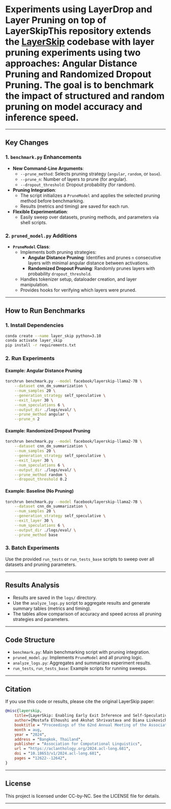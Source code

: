 # Experiments using LayerDrop and Layer Pruning on top of LayerSkipThis repository extends the [LayerSkip](https://arxiv.org/abs/2404.16710) codebase with **layer pruning experiments** using two approaches: **Angular Distance Pruning** and **Randomized Dropout Pruning**. The goal is to benchmark the impact of structured and random pruning on model accuracy and inference speed.

---

## Key Changes

### 1. `benchmark.py` Enhancements

- **New Command-Line Arguments**:  
  - `--prune_method`: Selects pruning strategy (`angular`, `random`, or `base`).
  - `--prune_n`: Number of layers to prune (for angular).
  - `--dropout_threshold`: Dropout probability (for random).
- **Pruning Integration**:  
  - The script initializes a `PruneModel` and applies the selected pruning method before benchmarking.
  - Results (metrics and timing) are saved for each run.
- **Flexible Experimentation**:  
  - Easily sweep over datasets, pruning methods, and parameters via shell scripts.

### 2. `pruned_model.py` Additions

- **`PruneModel` Class**:  
  - Implements both pruning strategies:
    - **Angular Distance Pruning**: Identifies and prunes `n` consecutive layers with minimal angular distance between activations.
    - **Randomized Dropout Pruning**: Randomly prunes layers with probability `dropout_threshold`.
  - Handles tokenizer setup, dataloader creation, and layer manipulation.
  - Provides hooks for verifying which layers were pruned.

---

## How to Run Benchmarks

### 1. Install Dependencies

```bash
conda create --name layer_skip python=3.10
conda activate layer_skip
pip install -r requirements.txt
```

### 2. Run Experiments

#### Example: Angular Distance Pruning

```bash
torchrun benchmark.py --model facebook/layerskip-llama2-7B \
    --dataset cnn_dm_summarization \
    --num_samples 20 \
    --generation_strategy self_speculative \
    --exit_layer 30 \
    --num_speculations 6 \
    --output_dir ./logs/eval/ \
    --prune_method angular \
    --prune_n 2
```

#### Example: Randomized Dropout Pruning

```bash
torchrun benchmark.py --model facebook/layerskip-llama2-7B \
    --dataset cnn_dm_summarization \
    --num_samples 20 \
    --generation_strategy self_speculative \
    --exit_layer 30 \
    --num_speculations 6 \
    --output_dir ./logs/eval/ \
    --prune_method random \
    --dropout_threshold 0.2
```

#### Example: Baseline (No Pruning)

```bash
torchrun benchmark.py --model facebook/layerskip-llama2-7B \
    --dataset cnn_dm_summarization \
    --num_samples 20 \
    --generation_strategy self_speculative \
    --exit_layer 30 \
    --num_speculations 6 \
    --output_dir ./logs/eval/ \
    --prune_method base
```

### 3. Batch Experiments

Use the provided `run_tests` or `run_tests_base` scripts to sweep over all datasets and pruning parameters.

---

## Results Analysis

- Results are saved in the `logs/` directory.
- Use the `analyze_logs.py` script to aggregate results and generate summary tables (metrics and timing).
- The tables allow comparison of accuracy and speed across all pruning strategies and parameters.

---

## Code Structure

- `benchmark.py`: Main benchmarking script with pruning integration.
- `pruned_model.py`: Implements `PruneModel` and all pruning logic.
- `analyze_logs.py`: Aggregates and summarizes experiment results.
- `run_tests`, `run_tests_base`: Example scripts for running sweeps.

---

## Citation

If you use this code or results, please cite the original LayerSkip paper:

```bibtex
@misc{layerskip,
    title={LayerSkip: Enabling Early Exit Inference and Self-Speculative Decoding},
    author={Mostafa Elhoushi and Akshat Shrivastava and Diana Liskovich and Basil Hosmer and Bram Wasti and Liangzhen Lai and Anas Mahmoud and Bilge Acun and Saurabh Agarwal and Ahmed Roman and Ahmed A Aly and Beidi Chen and Carole-Jean Wu},
    booktitle = "Proceedings of the 62nd Annual Meeting of the Association for Computational Linguistics (Volume 1: Long Papers)",
    month = aug,
    year = "2024",
    address = "Bangkok, Thailand",
    publisher = "Association for Computational Linguistics",
    url = "https://aclanthology.org/2024.acl-long.681",
    doi = "10.18653/v1/2024.acl-long.681",
    pages = "12622--12642",
}
```

---

## License

This project is licensed under CC-by-NC. See the LICENSE file for details.

---